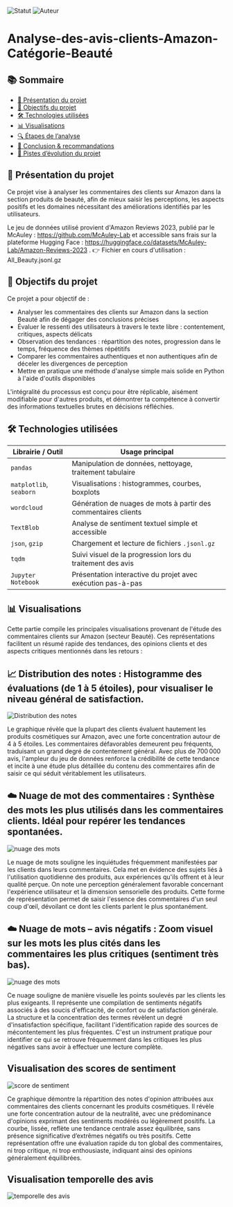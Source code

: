 ![Statut](https://img.shields.io/badge/🔥_Projet-Actif-EA4C4C.svg)
![Auteur](https://img.shields.io/badge/Auteur-Tatiana%20SANGUEAL%20NAHAM-blue)

# Analyse-des-avis-clients-Amazon-Catégorie-Beauté

## 📚 Sommaire

- [🧭 Présentation du projet](#🧭-présentation-du-projet)
- [🎯 Objectifs du projet](#🎯-objectifs-du-projet)
- [🛠️ Technologies utilisées](#️-technologies-utilisées)
- [📊 Visualisations](#📊-visualisations)
- [🔍 Étapes de l’analyse](#🔍-étapes-de-lanalyse)
- [🧾 Conclusion & recommandations](#🧾-conclusion--recommandations)
- [🚀 Pistes d’évolution du projet](#🚀-pistes-dévolution-du-projet)



## 🧭 Présentation du projet
Ce projet vise à analyser les commentaires des clients sur Amazon dans la section produits de beauté, afin de mieux saisir les perceptions, les aspects positifs et les domaines nécessitant des améliorations identifiés par les utilisateurs.

 Le jeu de données utilisé provient d'Amazon Reviews 2023, publié par le McAuley : https://github.com/McAuley-Lab  et accessible sans frais sur la plateforme Hugging Face : https://huggingface.co/datasets/McAuley-Lab/Amazon-Reviews-2023  . 👉  Fichier en cours d'utilisation : All_Beauty.jsonl.gz

## 🎯 Objectifs du projet
Ce projet a pour objectif de :
- Analyser les commentaires des clients sur Amazon dans la section Beauté afin de dégager des conclusions précises
- Évaluer le ressenti des utilisateurs à travers le texte libre : contentement, critiques, aspects délicats
- Observation des tendances : répartition des notes, progression dans le temps, fréquence des thèmes répétitifs
- Comparer les commentaires authentiques et non authentiques afin de déceler les divergences de perception
- Mettre en pratique une méthode d'analyse simple mais solide en Python à l'aide d'outils disponibles

L'intégralité du processus est conçu pour être réplicable, aisément modifiable pour d'autres produits, et démontrer ta compétence à convertir des informations textuelles brutes en décisions réfléchies.

## 🛠️ Technologies utilisées

| Librairie / Outil         | Usage principal                                                                 |
|---------------------------|----------------------------------------------------------------------------------|
| `pandas`                  | Manipulation de données, nettoyage, traitement tabulaire                        |
| `matplotlib`, `seaborn`   | Visualisations : histogrammes, courbes, boxplots                                |
| `wordcloud`               | Génération de nuages de mots à partir des commentaires clients                  |
| `TextBlob`                | Analyse de sentiment textuel simple et accessible                               |
| `json`, `gzip`            | Chargement et lecture de fichiers `.jsonl.gz`                                   |
| `tqdm`                    | Suivi visuel de la progression lors du traitement des avis                      |
| `Jupyter Notebook`        | Présentation interactive du projet avec exécution pas-à-pas                     |

## 📊  Visualisations
Cette partie compile les principales visualisations provenant de l'étude des commentaires clients sur Amazon (secteur Beauté).  Ces représentations facilitent un résumé rapide des tendances, des opinions clients et des aspects critiques mentionnés dans les retours :
 ## 📈 Distribution des notes : Histogramme des évaluations (de 1 à 5 étoiles), pour visualiser le niveau général de satisfaction.

  ![Distribution des notes](image1.png)

Le graphique révèle que la plupart des clients évaluent hautement les produits cosmétiques sur Amazon, avec une forte concentration autour de 4 à 5 étoiles.  Les commentaires défavorables demeurent peu fréquents, traduisant un grand degré de contentement général.  Avec plus de 700 000 avis, l'ampleur du jeu de données renforce la crédibilité de cette tendance et incite à une étude plus détaillée du contenu des commentaires afin de saisir ce qui séduit véritablement les utilisateurs. 

## ☁️ Nuage de mot des commentaires : Synthèse des mots les plus utilisés dans les commentaires clients. Idéal pour repérer les tendances spontanées.

 ![nuage des mots](image2.png)

Le nuage de mots souligne les inquiétudes fréquemment manifestées par les clients dans leurs commentaires.  Cela met en évidence des sujets liés à l'utilisation quotidienne des produits, aux expériences qu'ils offrent et à leur qualité perçue.  On note une perception généralement favorable concernant l'expérience utilisateur et la dimension sensorielle des produits.  Cette forme de représentation permet de saisir l'essence des commentaires d'un seul coup d'œil, dévoilant ce dont les clients parlent le plus spontanément. 

## ☁️ Nuage de mots – avis négatifs : Zoom visuel sur les mots les plus cités dans les commentaires les plus critiques (sentiment très bas).

![nuage des mots](image3.png)

Ce nuage souligne de manière visuelle les points soulevés par les clients les plus exigeants.  Il représente une compilation de sentiments négatifs associés à des soucis d'efficacité, de confort ou de satisfaction générale.  La structure et la concentration des termes révèlent un degré d'insatisfaction spécifique, facilitant l'identification rapide des sources de mécontentement les plus fréquentes.  C'est un instrument pratique pour identifier ce qui se retrouve fréquemment dans les critiques les plus négatives sans avoir à effectuer une lecture complète.

## Visualisation des scores de sentiment

![score de sentiment](image4.png)

Ce graphique démontre la répartition des notes d'opinion attribuées aux commentaires des clients concernant les produits cosmétiques.  Il révèle une forte concentration autour de la neutralité, avec une prédominance d'opinions exprimant des sentiments modérés ou légèrement positifs.  La courbe, lissée, reflète une tendance centrale assez équilibrée, sans présence significative d’extrêmes négatifs ou très positifs.  Cette représentation offre une évaluation rapide du ton global des commentaires, ni trop critique, ni trop enthousiaste, indiquant ainsi des opinions généralement équilibrées.

## Visualisation temporelle des avis

![temporelle des avis](image5.png)
